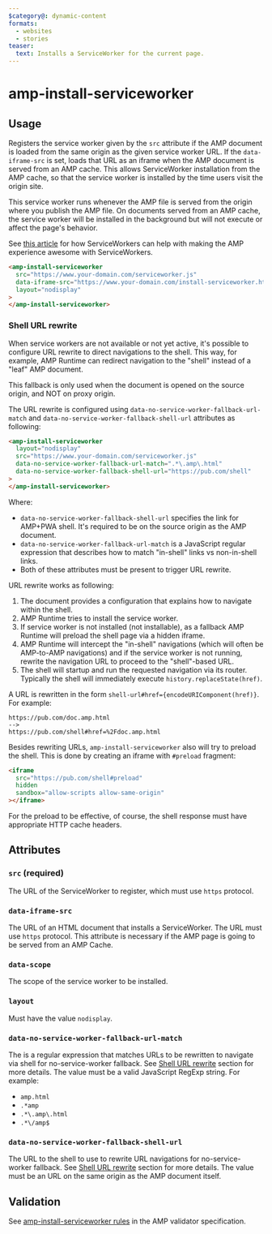 ```yaml
---
$category@: dynamic-content
formats:
  - websites
  - stories
teaser:
  text: Installs a ServiceWorker for the current page.
---
```


<!---
Copyright 2015 The AMP HTML Authors. All Rights Reserved.

Licensed under the Apache License, Version 2.0 (the "License");
you may not use this file except in compliance with the License.
You may obtain a copy of the License at

      http://www.apache.org/licenses/LICENSE-2.0

Unless required by applicable law or agreed to in writing, software
distributed under the License is distributed on an "AS-IS" BASIS,
WITHOUT WARRANTIES OR CONDITIONS OF ANY KIND, either express or implied.
See the License for the specific language governing permissions and
limitations under the License.
-->

# amp-install-serviceworker

## Usage

Registers the service worker given by the `src` attribute if the AMP document is
loaded from the same origin as the given service worker URL. If the
`data-iframe-src` is set, loads that URL as an iframe when the AMP document is
served from an AMP cache. This allows ServiceWorker installation from the AMP
cache, so that the service worker is installed by the time users visit the
origin site.

This service worker runs whenever the AMP file is served from the origin where
you publish the AMP file. On documents served from an AMP cache, the service
worker will be installed in the background but will not execute or affect the
page's behavior.

See [this article](https://medium.com/@cramforce/amps-and-websites-in-the-age-of-the-service-worker-8369841dc962)
for how ServiceWorkers can help with making the AMP experience awesome with
ServiceWorkers.

```html
<amp-install-serviceworker
  src="https://www.your-domain.com/serviceworker.js"
  data-iframe-src="https://www.your-domain.com/install-serviceworker.html"
  layout="nodisplay"
>
</amp-install-serviceworker>
```

### Shell URL rewrite<a name="shell-url-rewrite"></a>

When service workers are not available or not yet active, it's possible to
configure URL rewrite to direct navigations to the shell. This way, for example,
AMP Runtime can redirect navigation to the "shell" instead of a "leaf" AMP
document.

This fallback is only used when the document is opened on the source origin, and
NOT on proxy origin.

The URL rewrite is configured using `data-no-service-worker-fallback-url-match`
and `data-no-service-worker-fallback-shell-url` attributes as following:

```html
<amp-install-serviceworker
  layout="nodisplay"
  src="https://www.your-domain.com/serviceworker.js"
  data-no-service-worker-fallback-url-match=".*\.amp\.html"
  data-no-service-worker-fallback-shell-url="https://pub.com/shell"
>
</amp-install-serviceworker>
```

Where:

-   `data-no-service-worker-fallback-shell-url` specifies the link for AMP+PWA
    shell. It's required to be on the source origin as the AMP document.
-   `data-no-service-worker-fallback-url-match` is a JavaScript regular expression
    that describes how to match "in-shell" links vs non-in-shell links.
-   Both of these attributes must be present to trigger URL rewrite.

URL rewrite works as following:

1. The document provides a configuration that explains how to navigate within
   the shell.
1. AMP Runtime tries to install the service worker.
1. If service worker is not installed (not installable), as a fallback AMP
   Runtime will preload the shell page via a hidden iframe.
1. AMP Runtime will intercept the "in-shell" navigations (which will often be
   AMP-to-AMP navigations) and if the service worker is not running, rewrite the
   navigation URL to proceed to the "shell"-based URL.
1. The shell will startup and run the requested navigation via its router.
   Typically the shell will immediately execute `history.replaceState(href)`.

A URL is rewritten in the form `shell-url#href={encodeURIComponent(href)}`. For
example:

```http
https://pub.com/doc.amp.html
-->
https://pub.com/shell#href=%2Fdoc.amp.html
```

Besides rewriting URLs, `amp-install-serviceworker` also will try to preload the
shell. This is done by creating an iframe with `#preload` fragment:

```html
<iframe
  src="https://pub.com/shell#preload"
  hidden
  sandbox="allow-scripts allow-same-origin"
></iframe>
```

For the preload to be effective, of course, the shell response must have
appropriate HTTP cache headers.

## Attributes

### `src` (required)

The URL of the ServiceWorker to register, which must use `https` protocol.

### `data-iframe-src`

The URL of an HTML document that installs a ServiceWorker. The URL must use `https` protocol. This attribute is necessary if the AMP page is going to be served from an AMP Cache.

### `data-scope`

The scope of the service worker to be installed.

### `layout`

Must have the value `nodisplay`.

### `data-no-service-worker-fallback-url-match`

The is a regular expression that matches URLs to be rewritten to navigate via
shell for no-service-worker fallback. See [Shell URL rewrite](#shell-url-rewrite)
section for more details. The value must be a valid JavaScript RegExp string.
For example:

<ul>
  <li><code>amp.html</code></li>
  <li><code>.*amp</code></li>
  <li><code>.*\.amp\.html</code></li>
  <li><code>.*\/amp$</code></li>
</ul>

### `data-no-service-worker-fallback-shell-url`

The URL to the shell to use to rewrite URL navigations for no-service-worker
fallback. See [Shell URL rewrite](#shell-url-rewrite) section for more details.
The value must be an URL on the same origin as the AMP document itself.

## Validation

See [amp-install-serviceworker rules](https://github.com/ampproject/amphtml/blob/main/extensions/amp-install-serviceworker/validator-amp-install-serviceworker.protoascii) in the AMP validator specification.
